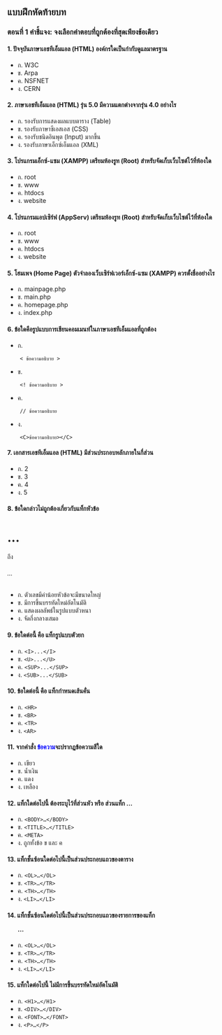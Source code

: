 ## แบบฝึกหัดท้ายบท
### ตอนที่ 1 คำชี้แจง: จงเลือกคำตอบที่ถูกต้องที่สุดเพียงข้อเดียว
#### 1. ปัจจุบันภาษาเอชทีเอ็มแอล (HTML) องค์กรใดเป็นกำกับดูแลมาตรฐาน
* ก. W3C					
* ข. Arpa
* ค. NSFNET					
* ง. CERN
#### 2.	ภาษาเอชทีเอ็มแอล (HTML) รุ่น 5.0 มีความแตกต่างจากรุ่น 4.0 อย่างไร
* ก. รองรับการแสดงผลแบบตาราง (Table)	
* ข. รองรับภาษาซีเอสเอส (CSS)
* ค. รองรับชนิดอินพุต (Input) มากขึ้น		
* ง. รองรับภาษาเอ็กซ์เอ็มแอล (XML)
#### 3.	โปรแกรมเอ็กซ์-แซม (XAMPP) เตรียมห้องรูท (Root) สำหรับจัดเก็บเว็บไซต์ไว้ที่ห้องใด
* ก. root						
* ข. www
* ค. htdocs					
* ง. website
#### 4.	โปรแกรมแอปเซิร์ฟ (AppServ) เตรียมห้องรูท (Root) สำหรับจัดเก็บเว็บไซต์ไว้ที่ห้องใด
* ก. root						
* ข. www
* ค. htdocs					
* ง. website
#### 5.	โฮมเพจ (Home Page) ตัวจำลองเว็บเซิร์ฟเวอร์เอ็กซ์-แซม (XAMPP) ควรตั้งชื่ออย่างไร
* ก. mainpage.php				
* ข. main.php
* ค. homepage.php				
* ง. index.php
#### 6.	ข้อใดคือรูปแบบการเขียนคอมเมนท์ในภาษาเอชทีเอ็มแอลที่ถูกต้อง
* ก.  
```
    < ข้อความอธิบาย >	
```			
* ข.  
```
    <! ข้อความอธิบาย >
```
* ค.  
```
    // ข้อความอธิบาย
```				
* ง.  
```
    <C>ข้อความอธิบาย></C>
```
#### 7.	เอกสารเอชทีเอ็มแอล (HTML) มีส่วนประกอบหลักภายในกี่ส่วน
* ก. 2						
* ข. 3
* ค. 4						
* ง. 5
#### 8.	ข้อใดกล่าวไม่ถูกต้องเกี่ยวกับแท็กหัวข้อ <H1>...</H1> ถึง <H6>...</H6>
* ก. ตัวเลขมีค่าน้อยหัวข้อจะมีขนาดใหญ่		
* ข. มีการขึ้นบรรทัดใหม่อัตโนมัติ
* ค. แสดงผลลัพธ์ในรูปแบบตัวหนา		
* ง. จัดกึ่งกลางเสมอ
#### 9.	ข้อใดต่อนี้ คือ แท็กรูปแบบตัวยก	
* ก. ```<I>...</I>```				
* ข. ```<U>...</U>```
* ค. ```<SUP>...</SUP>```				
* ง. ```<SUB>...</SUB>```
#### 10.	 ข้อใดต่อนี้ คือ แท็กกำหนดเส้นคั่น	
* ก. ```<HR>```					
* ข. ```<BR>```
* ค. ```<TR>```					
* ง. ```<AR>```
#### 11.	จากคำสั่ง <FONT color="#0000FF">ข้อความ</FONT>จะปรากฏข้อความสีใด
* ก. เขียว					
* ข. น้ำเงิน
* ค. แดง						
* ง. เหลือง
#### 12.	 แท็กใดต่อไปนี้ ต้องระบุไว้ที่ส่วนหัว หรือ ส่วนแท็ก <HEAD>…</HEAD>
* ก. ```<BODY>…</BODY>```				
* ข. ```<TITLE>…</TITLE>```
* ค. ```<META>```					
* ง. ถูกทั้งข้อ ข และ ค
#### 13.	 แท็กชั้นซ้อนใดต่อไปนี้เป็นส่วนประกอบแถวของตาราง
* ก. ```<OL>…</OL>```				
* ข. ```<TR>…</TR>```
* ค. ```<TH>…</TH>```				
* ง. ```<LI>…</LI>```
#### 14. แท็กชั้นซ้อนใดต่อไปนี้เป็นส่วนประกอบแถวของรายการของแท็ก <UL>…</UL>
* ก. ```<OL>…</OL>```				
* ข. ```<TR>…</TR>```
* ค. ```<TH>…</TH>```				
* ง. ```<LI>…</LI>```
#### 15. แท็กใดต่อไปนี้ ไม่มีการขึ้นบรรทัดใหม่อัตโนมัติ
* ก.  ```<H1>…</H1>```				
* ข. ```<DIV>…</DIV>```
* ค. ```<FONT>…</FONT>```				
* ง. ```<P>…</P>```
